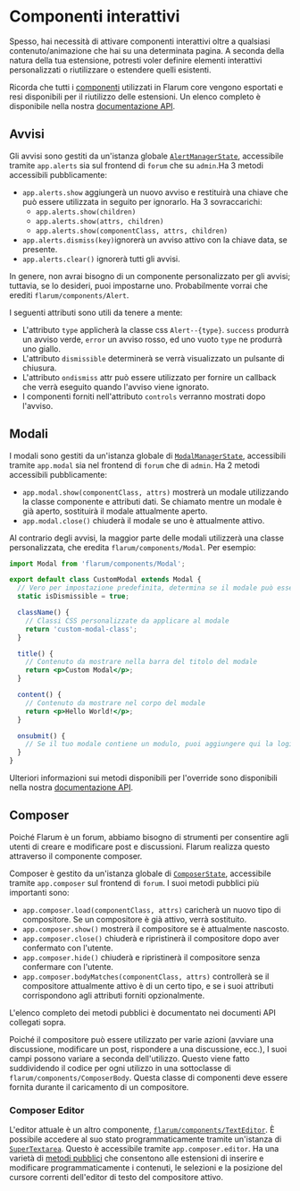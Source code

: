 <template>
  <outdated-it class="blue"></outdated-it>
</template>

# Componenti interattivi

Spesso, hai necessità di attivare componenti interattivi oltre a qualsiasi contenuto/animazione che hai su una determinata pagina.
A seconda della natura della tua estensione, potresti voler definire elementi interattivi personalizzati o riutilizzare o estendere quelli esistenti.

Ricorda che tutti i [componenti](frontend.md#components) utilizzati in Flarum core vengono esportati e resi disponibili per il riutilizzo delle estensioni. Un elenco completo è disponibile nella nostra [documentazione API](https://api.docs.flarum.org/js/master/identifiers.html).

## Avvisi

Gli avvisi sono gestiti da un'istanza globale [`AlertManagerState`](https://api.docs.flarum.org/js/master/class/src/common/states/alertmanagerstate.ts~alertmanagerstate), accessibile tramite `app.alerts` sia sul frontend di `forum` che su `admin`.Ha 3 metodi accessibili pubblicamente:

- `app.alerts.show` aggiungerà un nuovo avviso e restituirà una chiave che può essere utilizzata in seguito per ignorarlo. Ha 3 sovraccarichi:
  - `app.alerts.show(children)`
  - `app.alerts.show(attrs, children)`
  - `app.alerts.show(componentClass, attrs, children)`
- `app.alerts.dismiss(key)`ignorerà un avviso attivo con la chiave data, se presente.
- `app.alerts.clear()` ignorerà tutti gli avvisi.

In genere, non avrai bisogno di un componente personalizzato per gli avvisi; tuttavia, se lo desideri, puoi impostarne uno. Probabilmente vorrai che erediti `flarum/components/Alert`.

I seguenti attributi sono utili da tenere a mente:

- L'attributo `type` applicherà la classe css `Alert--{type}`. `success` produrrà un avviso verde, `error` un avviso rosso, ed uno vuoto `type` ne produrrà uno giallo.
- L'attributo `dismissible` determinerà se verrà visualizzato un pulsante di chiusura.
- L'attributo `ondismiss` attr può essere utilizzato per fornire un callback che verrà eseguito quando l'avviso viene ignorato.
- I componenti forniti nell'attributo `controls` verranno mostrati dopo l'avviso.

## Modali

I modali sono gestiti da un'istanza globale di [`ModalManagerState`](https://api.docs.flarum.org/js/master/class/src/common/states/modalmanagerstate.js~modalmanagerstate), accessibili tramite `app.modal` sia nel frontend di `forum` che di `admin`. Ha 2 metodi accessibili pubblicamente:

- `app.modal.show(componentClass, attrs)` mostrerà un modale utilizzando la classe componente e attributi dati. Se chiamato mentre un modale è già aperto, sostituirà il modale attualmente aperto.
- `app.modal.close()` chiuderà il modale se uno è attualmente attivo.

Al contrario degli avvisi, la maggior parte delle modali utilizzerà una classe personalizzata, che eredita `flarum/components/Modal`. Per esempio:

```jsx
import Modal from 'flarum/components/Modal';

export default class CustomModal extends Modal {
  // Vero per impostazione predefinita, determina se il modale può essere ignorato facendo clic sullo sfondo o nell'angolo in alto a destra.
  static isDismissible = true;

  className() {
    // Classi CSS personalizzate da applicare al modale
    return 'custom-modal-class';
  }

  title() {
    // Contenuto da mostrare nella barra del titolo del modale
    return <p>Custom Modal</p>;
  }

  content() {
    // Contenuto da mostrare nel corpo del modale
    return <p>Hello World!</p>;
  }

  onsubmit() {
    // Se il tuo modale contiene un modulo, puoi aggiungere qui la logica di elaborazione dello stesso.
  }
}
```

Ulteriori informazioni sui metodi disponibili per l'override sono disponibili nella nostra [documentazione API](https://api.docs.flarum.org/js/master/class/src/common/components/modal.js~modal).

## Composer

Poiché Flarum è un forum, abbiamo bisogno di strumenti per consentire agli utenti di creare e modificare post e discussioni. Flarum realizza questo attraverso il componente composer.

Composer è gestito da un'istanza globale di [`ComposerState`]([https://api.docs.flarum.org/js/master/class/src/common/states/modalmanagerstate.js~modalmanagerstate), accessibile tramite `app.composer` sul frontend di `forum`. I suoi metodi pubblici più importanti sono:

- `app.composer.load(componentClass, attrs)` caricherà un nuovo tipo di compositore. Se un compositore è già attivo, verrà sostituito.
- `app.composer.show()` mostrerà il compositore se è attualmente nascosto.
- `app.composer.close()` chiuderà e ripristinerà il compositore dopo aver confermato con l'utente.
- `app.composer.hide()` chiuderà e ripristinerà il compositore senza confermare con l'utente.
- `app.composer.bodyMatches(componentClass, attrs)` controllerà se il compositore attualmente attivo è di un certo tipo, e se i suoi attributi corrispondono agli attributi forniti opzionalmente.

L'elenco completo dei metodi pubblici è documentato nei documenti API collegati sopra.

Poiché il compositore può essere utilizzato per varie azioni (avviare una discussione, modificare un post, rispondere a una discussione, ecc.), I suoi campi possono variare a seconda dell'utilizzo.
Questo viene fatto suddividendo il codice per ogni utilizzo in una sottoclasse di `flarum/components/ComposerBody`. Questa classe di componenti deve essere fornita durante il caricamento di un compositore.

### Composer Editor

L'editor attuale è un altro componente, [`flarum/components/TextEditor`](https://api.docs.flarum.org/js/master/class/src/forum/components/texteditor.js~texteditor).
È possibile accedere al suo stato programmaticamente tramite un'istanza di [`SuperTextarea`](https://api.docs.flarum.org/js/master/class/src/common/utils/supertextarea.js~supertextarea).
Questo è accessibile tramite `app.composer.editor`. Ha una varietà di [metodi pubblici](https://api.docs.flarum.org/js/master/class/src/common/utils/supertextarea.js~supertextarea) che consentono alle estensioni di inserire e modificare programmaticamente i contenuti, le selezioni e la posizione del cursore correnti dell'editor di testo del compositore attivo.
